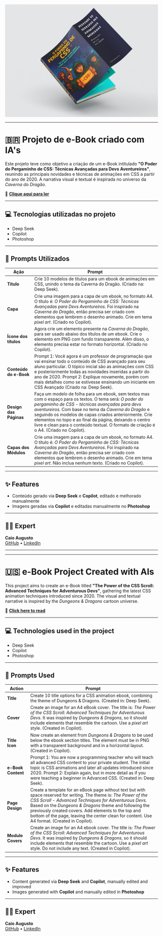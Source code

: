 ![Apresentação do eBook](https://github.com/augustoscaio/prompts-to-create-a-ebook/raw/main/assets/apresentacao_github.jpg)

---

# 🇧🇷 Projeto de e-Book criado com IA's

Este projeto teve como objetivo a criação de um e-Book intitulado **"O Poder do Pergaminho de CSS: Técnicas Avançadas para Devs Aventureiros"**, reunindo as principais novidades e técnicas de animações em CSS a partir do ano de 2020. A narrativa visual e textual é inspirada no universo da *Caverna do Dragão*.

📕 **[Clique aqui para ler](https://github.com/augustoscaio/prompts-to-create-a-ebook/raw/main/output/O%20Poder%20do%20Pergaminho%20de%20CSS%20-%20Técnicas%20Avançadas%20para%20Devs%20Aventureiros.pdf)**

---

## 💻 Tecnologias utilizadas no projeto

- Deep Seek  
- Copilot  
- Photoshop

---

## 🧠 Prompts Utilizados

| Ação                      | Prompt |
|---------------------------|--------|
| **Título**                | Crie 10 modelos de títulos para um ebook de animações em CSS, unindo o tema da Caverna do Dragão. (Criado na: Deep Seek). |
| **Capa**                  | Crie uma imagem para a capa de um ebook, no formato A4. O título é: *O Poder do Pergaminho de CSS: Técnicas Avançadas para Devs Aventureiros*. Foi inspirado na *Caverna do Dragão*, então precisa ser criado com elementos que lembrem o desenho animado. Crie em tema *pixel art*. (Criado no Copilot). |
| **Ícone dos títulos**     | Agora crie um elemento presente na *Caverna do Dragão*, para ser usado abaixo dos títulos de um ebook. Crie o elemento em PNG com fundo transparente. Além disso, o elemento precisa estar no formato horizontal. (Criado no Copilot). |
| **Conteúdo do e-Book**    | Prompt 1: Você agora é um professor de programação que vai ensinar todo o conteúdo de CSS avançado para seu aluno particular. O tópico inicial são as animações com CSS e posteriormente todas as novidades inseridas a partir do ano de 2020. Prompt 2: Explique novamente, porém com mais detalhes como se estivesse ensinando um iniciante em CSS Avançado (Criado na: Deep Seek). |
| **Design das Páginas**    | Faça um modelo de folha para um ebook, sem textos mas com o espaço para os textos. O tema será: *O poder do pergaminho de CSS - técnicas avançadas para devs aventureiros*. Com base no tema da *Caverna do Dragão* e seguindo os modelos de capas criados anteriormente. Crie elementos no topo e ao final da página, deixando o centro livre e clean para o conteúdo textual. O formato de criação é o A4. (Criado no Copilot). |
| **Capas dos Módulos**     | Crie uma imagem para a capa de um ebook, no formato A4. O título é: *O Poder do Pergaminho de CSS: Técnicas Avançadas para Devs Aventureiros*. Foi inspirado na *Caverna do Dragão*, então precisa ser criado com elementos que lembrem o desenho animado. Crie em tema *pixel art*. Não inclua nenhum texto. (Criado no Copilot). |

---

## ✨ Features

- Conteúdo gerado via **Deep Seek** e **Copilot**, editado e melhorado manualmente  
- Imagens geradas via **Copilot** e editadas manualmente no **Photoshop**

---

## 👨‍💻 Expert

**Caio Augusto**  
<a href="https://github.com/augustoscaio/" target="_blank">GitHub</a> • <a href="https://www.linkedin.com/in/caio-augusto-sa/" target="_blank">LinkedIn</a>

---
---

# 🇺🇸 e-Book Project Created with AIs

This project aims to create an e-Book titled **"The Power of the CSS Scroll: Advanced Techniques for Adventurous Devs"**, gathering the latest CSS animation techniques introduced since 2020. The visual and textual narrative is inspired by the *Dungeons & Dragons* cartoon universe.

📕 **[Click here to read](https://github.com/augustoscaio/prompts-to-create-a-ebook/raw/main/output/O%20Poder%20do%20Pergaminho%20de%20CSS%20-%20Técnicas%20Avançadas%20para%20Devs%20Aventureiros.pdf)**

---

## 💻 Technologies used in the project

- Deep Seek  
- Copilot  
- Photoshop

---

## 🧠 Prompts Used

| Action                    | Prompt |
|---------------------------|--------|
| **Title**                 | Create 10 title options for a CSS animation ebook, combining the theme of Dungeons & Dragons. (Created in: Deep Seek). |
| **Cover**                 | Create an image for an A4 eBook cover. The title is: *The Power of the CSS Scroll: Advanced Techniques for Adventurous Devs*. It was inspired by *Dungeons & Dragons*, so it should include elements that resemble the cartoon. Use a *pixel art* style. (Created in Copilot). |
| **Title Icon**            | Now create an element from *Dungeons & Dragons* to be used below the ebook section titles. The element must be in PNG with a transparent background and in a horizontal layout. (Created in Copilot). |
| **e-Book Content**        | Prompt 1: You are now a programming teacher who will teach all advanced CSS content to your private student. The initial topic is CSS animations and later all updates introduced since 2020. Prompt 2: Explain again, but in more detail as if you were teaching a beginner in Advanced CSS. (Created in: Deep Seek). |
| **Page Design**           | Create a template for an eBook page without text but with space reserved for writing. The theme is: *The Power of the CSS Scroll - Advanced Techniques for Adventurous Devs*. Based on the *Dungeons & Dragons* theme and following the previously created covers. Add elements to the top and bottom of the page, leaving the center clean for content. Use A4 format. (Created in Copilot). |
| **Module Covers**         | Create an image for an A4 ebook cover. The title is: *The Power of the CSS Scroll: Advanced Techniques for Adventurous Devs*. It was inspired by *Dungeons & Dragons*, so it should include elements that resemble the cartoon. Use a *pixel art* style. Do not include any text. (Created in Copilot). |

---

## ✨ Features

- Content generated via **Deep Seek** and **Copilot**, manually edited and improved  
- Images generated with **Copilot** and manually edited in **Photoshop**

---

## 👨‍💻 Expert

**Caio Augusto**  
<a href="https://github.com/augustoscaio/" target="_blank">GitHub</a> • <a href="https://www.linkedin.com/in/caio-augusto-sa/" target="_blank">LinkedIn</a>
